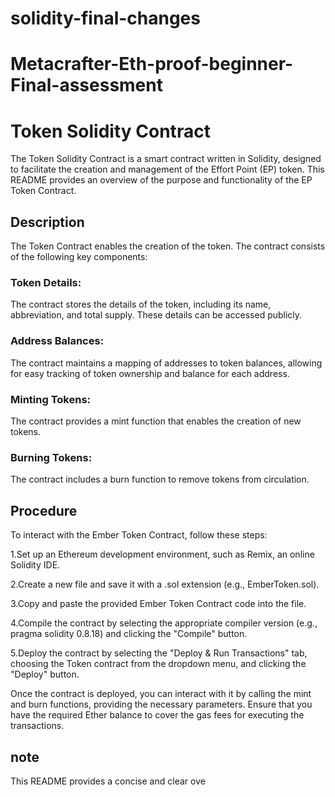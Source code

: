 # solidity-final-changes

# Metacrafter-Eth-proof-beginner-Final-assessment
# Token Solidity Contract

The Token Solidity Contract is a smart contract written in Solidity, designed to facilitate the creation and management of the Effort Point (EP) token. This README provides an overview of the purpose and functionality of the EP Token Contract.

## Description

The Token Contract enables the creation of the  token.
The contract consists of the following key components:

### Token Details: 
The contract stores the details of the  token, including its name, abbreviation, and total supply. These details can be accessed publicly.

### Address Balances: 
The contract maintains a mapping of addresses to token balances, allowing for easy tracking of token ownership and balance for each address.

### Minting Tokens: 
The contract provides a mint function that enables the creation of new tokens. 

### Burning Tokens: 
The contract includes a burn function to remove  tokens from circulation. 

## Procedure

To interact with the Ember Token Contract, follow these steps:

1.Set up an Ethereum development environment, such as Remix, an online Solidity IDE.

2.Create a new file and save it with a .sol extension (e.g., EmberToken.sol).

3.Copy and paste the provided Ember Token Contract code into the file.

4.Compile the contract by selecting the appropriate compiler version (e.g., pragma solidity 0.8.18) and clicking the "Compile" button.

5.Deploy the contract by selecting the "Deploy & Run Transactions" tab, choosing the Token contract from the dropdown menu, and clicking the "Deploy" button.

Once the contract is deployed, you can interact with it by calling the mint and burn functions, providing the necessary parameters. Ensure that you have the required Ether balance to cover the gas fees for executing the transactions.

## note

This README provides a concise and clear ove
